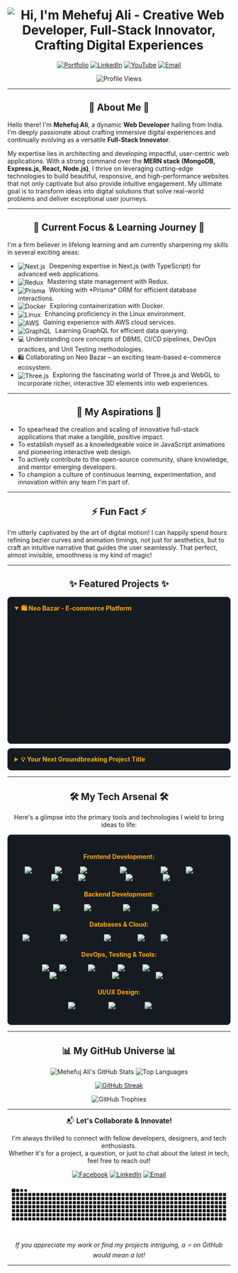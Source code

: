 <h1 align="center">
  <img src="https://readme-typing-svg.demolab.com?font=Fira+Code&weight=600&size=38&duration=5000&pause=500&color=FFA902&center=true&vCenter=true&width=650&lines=Hi%2C+I'm+Mehefuj+Ali+%F0%9F%91%8B;Creative+Web+Developer;Full-Stack+Innovator;Crafting+Digital+Experiences" alt="Hi, I'm Mehefuj Ali - Creative Web Developer, Full-Stack Innovator, Crafting Digital Experiences" />
</h1>
 


<p align="center">
  <a href="https://mehefujali.com" target="_blank"><img src="https://img.shields.io/badge/Portfolio-Explore_My_Work-FFA902?style=for-the-badge&logo=internet-explorer&logoColor=white" alt="Portfolio"></a>
  <a href="https://www.linkedin.com/in/mehefujali" target="_blank"><img src="https://img.shields.io/badge/LinkedIn-Let's_Connect-0A66C2?style=for-the-badge&logo=linkedin&logoColor=white" alt="LinkedIn"></a>
  <a href="https://www.youtube.com/@YourHandle" target="_blank"> <img src="https://img.shields.io/badge/YouTube-View_Content-FF0000?style=for-the-badge&logo=youtube&logoColor=white" alt="YouTube"></a>
  <a href="mailto:mehefujalim@gmail.com"><img src="https://img.shields.io/badge/Email-Get_In_Touch-D14836?style=for-the-badge&logo=gmail&logoColor=white" alt="Email"></a>
</p>

<p align="center">
  <img src="https://komarev.com/ghpvc/?username=mehefujali&label=Profile%20Glimpses&color=FFA902&style=for-the-badge&logo=eye" alt="Profile Views"/>
</p>

---

<h2 align="center">🚀 About Me 🚀</h2>

Hello there! I'm **Mehefuj Ali**, a dynamic **Web Developer** hailing from India. I'm deeply passionate about crafting immersive digital experiences and continually evolving as a versatile **Full-Stack Innovator**.

My expertise lies in architecting and developing impactful, user-centric web applications. With a strong command over the **MERN stack (MongoDB, Express.js, React, Node.js)**, I thrive on leveraging cutting-edge technologies to build beautiful, responsive, and high-performance websites that not only captivate but also provide intuitive engagement. My ultimate goal is to transform ideas into digital solutions that solve real-world problems and deliver exceptional user journeys.

---

<h2 align="center">🎯 Current Focus & Learning Journey 🎯</h2>

I'm a firm believer in lifelong learning and am currently sharpening my skills in several exciting areas:
<ul>
  <li><img src="https://cdn.jsdelivr.net/gh/devicons/devicon@latest/icons/nextjs/nextjs-original.svg" alt="Next.js" height="20" valign="middle" style="margin-right: 5px;"/> Deepening expertise in Next.js (with TypeScript) for advanced web applications.</li>
  <li><img src="https://cdn.jsdelivr.net/gh/devicons/devicon@latest/icons/redux/redux-original.svg" alt="Redux" height="20" valign="middle" style="margin-right: 5px;"/> Mastering state management with Redux.</li>
  <li><img src="https://cdn.jsdelivr.net/gh/devicons/devicon@latest/icons/prisma/prisma-original.svg" alt="Prisma" height="20" valign="middle" style="margin-right: 5px;"/> Working with *Prisma* ORM for efficient database interactions.</li>
  <li><img src="https://cdn.jsdelivr.net/gh/devicons/devicon@latest/icons/docker/docker-original.svg" alt="Docker" height="20" valign="middle" style="margin-right: 5px;"/> Exploring containerization with Docker.</li>
  <li><img src="https://cdn.jsdelivr.net/gh/devicons/devicon@latest/icons/linux/linux-original.svg" alt="Linux" height="20" valign="middle" style="margin-right: 5px;"/> Enhancing proficiency in the Linux environment.</li>
  <li><img src="https://cdn.jsdelivr.net/gh/devicons/devicon@latest/icons/amazonwebservices/amazonwebservices-original-wordmark.svg" alt="AWS" height="20" valign="middle" style="margin-right: 5px;"/> Gaining experience with AWS cloud services.</li>
  <li><img src="https://cdn.jsdelivr.net/gh/devicons/devicon@latest/icons/graphql/graphql-plain.svg" alt="GraphQL" height="20" valign="middle" style="margin-right: 5px;"/> Learning GraphQL for efficient data querying.</li>
  <li>💻 Understanding core concepts of DBMS, CI/CD pipelines, DevOps practices, and Unit Testing methodologies.</li>
  <li>🛍️ Collaborating on Neo Bazar – an exciting team-based e-commerce ecosystem.</li>
  <li><img src="https://cdn.jsdelivr.net/gh/devicons/devicon@latest/icons/threejs/threejs-original.svg" alt="Three.js" height="20" valign="middle" style="margin-right: 5px;"/> Exploring the fascinating world of Three.js and WebGL to incorporate richer, interactive 3D elements into web experiences.</li>
</ul>

---

<h2 align="center">🌱 My Aspirations 🌱</h2>

- To spearhead the creation and scaling of innovative full-stack applications that make a tangible, positive impact.
- To establish myself as a knowledgeable voice in JavaScript animations and pioneering interactive web design.
- To actively contribute to the open-source community, share knowledge, and mentor emerging developers.
- To champion a culture of continuous learning, experimentation, and innovation within any team I'm part of.

---

<h2 align="center">⚡ Fun Fact ⚡</h2>

I'm utterly captivated by the art of digital motion! I can happily spend hours refining bezier curves and animation timings, not just for aesthetics, but to craft an intuitive narrative that guides the user seamlessly. That perfect, almost invisible, smoothness is my kind of magic!

---

<h2 align="center">✨ Featured Projects ✨</h2>

<details open style="margin-bottom: 10px; background-color: #161B22; padding: 15px; border-radius: 8px; border: 1px solid #30363D;">
  <summary style="font-weight: bold; cursor: pointer; color: #FFA902;">🛍️ Neo Bazar - E-commerce Platform</summary>
  <div style="padding-top: 10px;">
  A collaborative, feature-rich e-commerce application meticulously designed to provide a seamless and engaging shopping experience from product discovery to secure checkout.
  <ul>
    <li><strong>Core Features:</strong> Robust user authentication (JWT), dynamic product catalogs with advanced filtering, intuitive cart & wishlist management, secure payment gateway integration (Stripe sandbox), comprehensive admin dashboard for inventory control and order processing.</li>
    <li><strong>Tech Stack:</strong> React, Redux Toolkit, Node.js, Express.js, MongoDB, Mongoose, Tailwind CSS, JWT.</li>
    <li>🔗 <strong>Live Demo:</strong> <em>(Coming Soon! Stay tuned for deployment on Vercel/Netlify)</em></li>
    <li>🔗 <strong>Repository:</strong> [Link to Your Neo Bazar GitHub Repo - e.g., github.com/mehefujali/neo-bazar]</li>
  </ul>
  </div>
</details>

<details style="margin-bottom: 10px; background-color: #161B22; padding: 15px; border-radius: 8px; border: 1px solid #30363D;">
  <summary style="font-weight: bold; cursor: pointer; color: #FFA902;">💡 Your Next Groundbreaking Project Title</summary>
  <div style="padding-top: 10px;">
  Briefly describe your project here. What unique problem does it solve? What's its core innovation?
  <ul>
    <li><strong>Key Features:</strong> Highlight 2-3 standout functionalities.</li>
    <li><strong>Tech Stack:</strong> Mention the primary technologies that power it.</li>
    <li>🔗 <strong>Live Demo:</strong> [Link to Your Deployed Demo] (if available)</li>
    <li>🔗 <strong>Repository:</strong> [Link to its GitHub Repo]</li>
  </ul>
  </div>
</details>

---

<h2 align="center">🛠️ My Tech Arsenal 🛠️</h2>

<p align="center">Here's a glimpse into the primary tools and technologies I wield to bring ideas to life:</p>

<div align="center" style="background-color: #161B22; padding: 20px; border-radius: 8px; border: 1px solid #30363D;">

  <h4 style="color: #FFA902; margin-bottom: 10px;">Frontend Development:</h4>
  <p>
    <img src="https://img.shields.io/badge/HTML5-%23E34F26.svg?style=for-the-badge&logo=html5&logoColor=white" alt="HTML5"/>
    <img src="https://img.shields.io/badge/CSS3-%231572B6.svg?style=for-the-badge&logo=css3&logoColor=white" alt="CSS3"/>
    <img src="https://img.shields.io/badge/JavaScript-%23F7DF1E.svg?style=for-the-badge&logo=javascript&logoColor=black" alt="JavaScript"/>
    <img src="https://img.shields.io/badge/TypeScript-%233178C6.svg?style=for-the-badge&logo=typescript&logoColor=white" alt="TypeScript"/>
    <img src="https://img.shields.io/badge/React-%2361DAFB.svg?style=for-the-badge&logo=react&logoColor=black" alt="React"/>
    <img src="https://img.shields.io/badge/Next.js-%23000000.svg?style=for-the-badge&logo=next.js&logoColor=white" alt="Next.js"/>
    <img src="https://img.shields.io/badge/Redux-%23764ABC.svg?style=for-the-badge&logo=redux&logoColor=white" alt="Redux"/>
    <img src="https://img.shields.io/badge/Tailwind_CSS-%2306B6D4.svg?style=for-the-badge&logo=tailwindcss&logoColor=white" alt="Tailwind CSS"/>
    <img src="https://img.shields.io/badge/Bootstrap-%237952B3.svg?style=for-the-badge&logo=bootstrap&logoColor=white" alt="Bootstrap"/>
    <img src="https://img.shields.io/badge/GSAP-%2388CE02.svg?style=for-the-badge&logo=greensock&logoColor=white" alt="GSAP"/>
  </p>

  <h4 style="color: #FFA902; margin-top: 20px; margin-bottom: 10px;">Backend Development:</h4>
  <p>
    <img src="https://img.shields.io/badge/Node.js-%23339933.svg?style=for-the-badge&logo=node.js&logoColor=white" alt="Node.js"/>
    <img src="https://img.shields.io/badge/Express.js-%23000000.svg?style=for-the-badge&logo=express&logoColor=white" alt="Express.js"/>
    <img src="https://img.shields.io/badge/Prisma-%232D3748.svg?style=for-the-badge&logo=prisma&logoColor=white" alt="Prisma"/>
    <img src="https://img.shields.io/badge/GraphQL-%23E10098.svg?style=for-the-badge&logo=graphql&logoColor=white" alt="GraphQL"/>
  </p>

  <h4 style="color: #FFA902; margin-top: 20px; margin-bottom: 10px;">Databases & Cloud:</h4>
  <p>
    <img src="https://img.shields.io/badge/MongoDB-%2347A248.svg?style=for-the-badge&logo=mongodb&logoColor=white" alt="MongoDB"/>
    <img src="https://img.shields.io/badge/PostgreSQL-%234169E1.svg?style=for-the-badge&logo=postgresql&logoColor=white" alt="PostgreSQL"/>
    <img src="https://img.shields.io/badge/Firebase-%23FFCA28.svg?style=for-the-badge&logo=firebase&logoColor=black" alt="Firebase"/>
    <img src="https://img.shields.io/badge/AWS-%23232F3E.svg?style=for-the-badge&logo=amazon-aws&logoColor=white" alt="AWS"/>
    <img src="https://img.shields.io/badge/DBMS-Concepts-blue?style=for-the-badge" alt="DBMS Concepts"/>
  </p>

  <h4 style="color: #FFA902; margin-top: 20px; margin-bottom: 10px;">DevOps, Testing & Tools:</h4>
  <p>
    <img src="https://img.shields.io/badge/Git-%23F05032.svg?style=for-the-badge&logo=git&logoColor=white" alt="Git"/>
    <img src="https://img.shields.io/badge/GitHub-%23181717.svg?style=for-the-badge&logo=github&logoColor=white" alt="GitHub"/>
    <img src="https://img.shields.io/badge/Docker-%232496ED.svg?style=for-the-badge&logo=docker&logoColor=white" alt="Docker"/>
    <img src="https://img.shields.io/badge/Linux-%23FCC624.svg?style=for-the-badge&logo=linux&logoColor=black" alt="Linux"/>
    <img src="https://img.shields.io/badge/CI/CD-Practices-lightgrey?style=for-the-badge&logo=githubactions" alt="CI/CD Practices"/>
    <img src="https://img.shields.io/badge/DevOps-Principles-blue?style=for-the-badge" alt="DevOps Principles"/>
    <img src="https://img.shields.io/badge/Unit_Testing-Knowledge-green?style=for-the-badge" alt="Unit Testing"/>
    <img src="https://img.shields.io/badge/VS_Code-%23007ACC.svg?style=for-the-badge&logo=visualstudiocode&logoColor=white" alt="VS Code"/>
  </p>

  <h4 style="color: #FFA902; margin-top: 20px; margin-bottom: 10px;">UI/UX Design:</h4>
  <p>
    <img src="https://img.shields.io/badge/Adobe_Photoshop-%2331A8FF.svg?style=for-the-badge&logo=adobephotoshop&logoColor=white" alt="Photoshop"/>
    <img src="https://img.shields.io/badge/Adobe_Illustrator-%23FF9A00.svg?style=for-the-badge&logo=adobeillustrator&logoColor=white" alt="Illustrator"/>
    <img src="https://img.shields.io/badge/Figma-%23F24E1E.svg?style=for-the-badge&logo=figma&logoColor=white" alt="Figma"/>
  </p>
</div>

---

<h2 align="center">📊 My GitHub Universe 📊</h2>

<p align="center">
  <img src="https://github-readme-stats-sigma-five.vercel.app/api?username=mehefujali&show_icons=true&theme=radical&hide_border=true&bg_color=0D1117&title_color=FFA902&icon_color=FFA902&text_color=FFF&rank_icon=github&card_width=450" alt="Mehefuj Ali's GitHub Stats" width="49%" />
  <img src="https://github-readme-stats-sigma-five.vercel.app/api/top-langs/?username=mehefujali&layout=compact&theme=radical&hide_border=true&bg_color=0D1117&title_color=FFA902&text_color=FFF&langs_count=8&card_width=390" alt="Top Languages" width="49%" />
</p>

<p align="center">
  <a href="https://github.com/mehefujali">
    <img src="https://github-readme-streak-stats.herokuapp.com/?user=mehefujali&theme=radical&hide_border=true&background=0D1117&stroke=FFA902&ring=FFA902&fire=FFA902&currStreakNum=FFF&sideNums=FFF&currStreakLabel=FFF&sideLabels=FFF&dates=FFF" alt="GitHub Streak" />
  </a>
</p>
<p align="center">
  <img src="https://github-profile-trophy.vercel.app/?username=mehefujali&theme=radical&no-frame=true&no-bg=true&margin-w=4&margin-h=4&row=1&column=7&rank=-C" alt="GitHub Trophies" />
</p>

---

<p align="center" style="font-size: 1.1em;">
  📬 <strong>Let's Collaborate & Innovate!</strong>
</p>
<p align="center">
  I'm always thrilled to connect with fellow developers, designers, and tech enthusiasts. <br/>
  Whether it's for a project, a question, or just to chat about the latest in tech, feel free to reach out!
</p>

<p align="center">
  <a href="https://www.facebook.com/share/xK94t1TizJUFJmX7/?mibextid=qi2Omg" target="_blank"><img src="https://img.shields.io/badge/Facebook-Message_Me-1877F2?style=flat-square&logo=facebook&logoColor=white" alt="Facebook"></a>
  <a href="https://www.linkedin.com/in/mehefujali" target="_blank"><img src="https://img.shields.io/badge/LinkedIn-Connect_Professionally-0A66C2?style=flat-square&logo=linkedin&logoColor=white" alt="LinkedIn"></a>
  <a href="mailto:mehefujalim@gmail.com"><img src="https://img.shields.io/badge/Email-Drop_a_Line-D14836?style=flat-square&logo=gmail&logoColor=white" alt="Email"></a>
</p>

<p align="center">
  <img src="https://raw.githubusercontent.com/mehefujali/mehefujali/410579a2d9e3409e4e559781db4b51e62c94ae1c/dist/github-snake.svg" alt="GitHub Contribution Snake" />
</p>
<p align="center" style="font-style: italic;">
  If you appreciate my work or find my projects intriguing, a ⭐ on GitHub would mean a lot!
</p>

---
